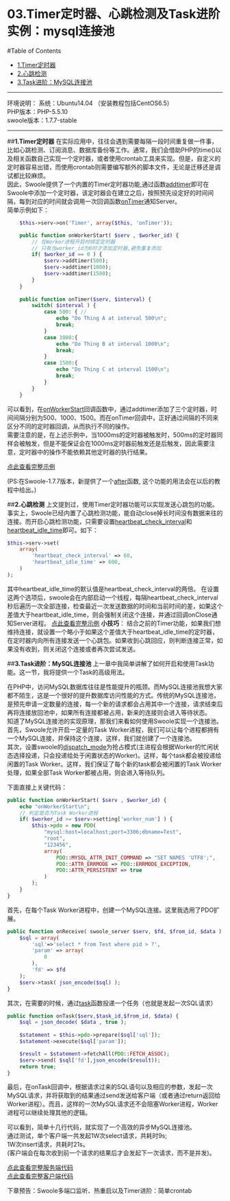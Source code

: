 # 03.Timer定时器、心跳检测及Task进阶实例：mysql连接池

#Table of Contents
- [1.Timer定时器](#1.Timer定时器)
- [2.心跳检测](#2.心跳检测)
- [3.Task进阶：MySQL连接池](#3.Task进阶：MySQL连接池)

---

环境说明：
系统：Ubuntu14.04 （安装教程包括CentOS6.5）<br>
PHP版本：PHP-5.5.10<br>
swoole版本：1.7.7-stable<br>

---

##**1.Timer定时器**
在实际应用中，往往会遇到需要每隔一段时间重复做一件事，比如心跳检测、订阅消息、数据库备份等工作。通常，我们会借助PHP的time()以及相关函数自己实现一个定时器，或者使用crontab工具来实现。但是，自定义的定时器容易出错，而使用crontab则需要编写额外的脚本文件，无论是迁移还是调试都比较麻烦。<br>
因此，Swoole提供了一个内置的Timer定时器功能,通过函数[addtimer](https://github.com/LinkedDestiny/swoole-doc/blob/master/doc/03.swoole_server%E5%87%BD%E6%95%B0%E5%88%97%E8%A1%A8.md#swoole_serveraddtimer)即可在Swoole中添加一个定时器，该定时器会在建立之后，按照预先设定好的时间间隔，每到对应的时间就会调用一次回调函数[onTimer](https://github.com/LinkedDestiny/swoole-doc/blob/master/doc/02.%E4%BA%8B%E4%BB%B6%E5%9B%9E%E8%B0%83%E5%87%BD%E6%95%B0.md#8ontimer)通知Server。<br>
简单示例如下：
```php
    $this->serv->on('Timer', array($this, 'onTimer'));

    public function onWorkerStart( $serv , $worker_id) {
		// 在Worker进程开启时绑定定时器
        // 只有当worker_id为0时才添加定时器,避免重复添加
        if( $worker_id == 0 ) {
        	$serv->addtimer(500);
        	$serv->addtimer(1000);
	        $serv->addtimer(1500);
        }
    }
    
    public function onTimer($serv, $interval) {
    	switch( $interval ) {
    		case 500: {	// 
    			echo "Do Thing A at interval 500\n";
    			break;
    		}
    		case 1000:{
    			echo "Do Thing B at interval 1000\n";
    			break;
    		}
    		case 1500:{
    			echo "Do Thing C at interval 1500\n";
    			break;
    		}
    	}
    }
```
可以看到，在[onWorkerStart](https://github.com/LinkedDestiny/swoole-doc/blob/master/doc/02.%E4%BA%8B%E4%BB%B6%E5%9B%9E%E8%B0%83%E5%87%BD%E6%95%B0.md#3onworkerstart)回调函数中，通过addtimer添加了三个定时器，时间间隔分别为500、1000、1500。而在onTimer回调中，正好通过间隔的不同来区分不同的定时器回调，从而执行不同的操作。<br>
需要注意的是，在上述示例中，当1000ms的定时器被触发时，500ms的定时器同样会被触发，但是不能保证会在1000ms定时器前触发还是后触发，因此需要注意，定时器中的操作不能依赖其他定时器的执行结果。

[点此查看完整示例](https://github.com/LinkedDestiny/swoole-doc/blob/master/src/03/swoole_timer_server.php)

(PS:在Swoole-1.7.7版本，新提供了一个[after](https://github.com/LinkedDestiny/swoole-doc/blob/master/doc/03.swoole_server%E5%87%BD%E6%95%B0%E5%88%97%E8%A1%A8.md#swoole_serverafter)函数, 这个功能的用法会在以后的教程中给出。)

##**2.心跳检测**
上文提到过，使用Timer定时器功能可以实现发送心跳包的功能。事实上，Swoole已经内置了心跳检测功能，能自动close掉长时间没有数据来往的连接。而开启心跳检测功能，只需要设置[heartbeat_check_interval](https://github.com/LinkedDestiny/swoole-doc/blob/master/doc/01.%E9%85%8D%E7%BD%AE%E9%80%89%E9%A1%B9.md#11heartbeat_check_interval)和[heartbeat_idle_time](https://github.com/LinkedDestiny/swoole-doc/blob/master/doc/01.%E9%85%8D%E7%BD%AE%E9%80%89%E9%A1%B9.md#12heartbeat_idle_time)即可。如下：
```php
$this->serv->set(
    array(
        'heartbeat_check_interval' => 60,
        'heartbeat_idle_time' => 600,
    )
);
```
其中heartbeat_idle_time的默认值是heartbeat_check_interval的两倍。
在设置这两个选项后，swoole会在内部启动一个线程，每隔heartbeat_check_interval秒后遍历一次全部连接，检查最近一次发送数据的时间和当前时间的差，如果这个差值大于heartbeat_idle_time，则会强制关闭这个连接，并通过回调onClose通知Server进程。
[点此查看完整示例](https://github.com/LinkedDestiny/swoole-doc/blob/master/src/03/swoole_timer_server.php)
**小技巧**：
结合之前的Timer功能，如果我们想维持连接，就设置一个略小于如果这个差值大于heartbeat_idle_time的定时器，在定时器内向所有连接发送一个心跳包。如果收到心跳回应，则判断连接正常，如果没有收到，则关闭这个连接或者再次尝试发送。

##**3.Task进阶：MySQL连接池**
上一章中我简单讲解了如何开启和使用Task功能。这一节，我将提供一个Task的高级用法。<br>

在PHP中，访问MySQL数据库往往是性能提升的瓶颈。而MySQL连接池我想大家都不陌生，这是一个很好的提升数据库访问性能的方式。传统的MySQL连接池，是预先申请一定数量的连接，每一个新的请求都会占用其中一个连接，请求结束后再将连接放回池中，如果所有连接都被占用，新来的连接则会进入等待状态。<br>
知道了MySQL连接池的实现原理，那我们来看如何使用Swoole实现一个连接池。<br>
首先，Swoole允许开启一定量的Task Worker进程，我们可以让每个进程都拥有一个MySQL连接，并保持这个连接，这样，我们就创建了一个连接池。<br>
其次，设置swoole的[dispatch_mode](https://github.com/LinkedDestiny/swoole-doc/blob/master/doc/01.%E9%85%8D%E7%BD%AE%E9%80%89%E9%A1%B9.md#5dispatch_mode)为抢占模式(主进程会根据Worker的忙闲状态选择投递，只会投递给处于闲置状态的Worker)。这样，每个task都会被投递给闲置的Task Worker。这样，我们保证了每个新的task都会被闲置的Task Worker处理，如果全部Task Worker都被占用，则会进入等待队列。<br>

下面直接上关键代码：<br>
```php
public function onWorkerStart( $serv , $worker_id) {
    echo "onWorkerStart\n";
    // 判定是否为Task Worker进程
    if( $worker_id >= $serv->setting['worker_num'] ) {
    	$this->pdo = new PDO(
    		"mysql:host=localhost;port=3306;dbname=Test", 
    		"root", 
    		"123456", 
    		array(
                PDO::MYSQL_ATTR_INIT_COMMAND => "SET NAMES 'UTF8';",
                PDO::ATTR_ERRMODE => PDO::ERRMODE_EXCEPTION,
                PDO::ATTR_PERSISTENT => true
        	)
        );
    }
}
```
首先，在每个Task Worker进程中，创建一个MySQL连接。这里我选用了PDO扩展。<br>

```php
public function onReceive( swoole_server $serv, $fd, $from_id, $data ) {
    $sql = array(
    	'sql'=>'select * from Test where pid > ?',
    	'param' => array(
    		0
    	),
    	'fd' => $fd
    );
    $serv->task( json_encode($sql) );
}
```
其次，在需要的时候，通过[task]()函数投递一个任务（也就是发起一次SQL请求）<br>
```php
public function onTask($serv,$task_id,$from_id, $data) {
   	$sql = json_decode( $data , true );
	
	$statement = $this->pdo->prepare($sql['sql']);
    $statement->execute($sql['param']);    	

    $result = $statement->fetchAll(PDO::FETCH_ASSOC);
    $serv->send( $sql['fd'],json_encode($result));
	return true;
}
```
最后，在onTask回调中，根据请求过来的SQL语句以及相应的参数，发起一次MySQL请求，并将获取到的结果通过send发送给客户端（或者通过return返回给Worker进程）。而且，这样的一次MySQL请求还不会阻塞Worker进程，Worker进程可以继续处理其他的逻辑。<br>

可以看到，简单十几行代码，就实现了一个高效的异步MySQL连接池。<br>
通过测试，单个客户端一共发起1W次select请求，共耗时9s;<br> 1W次insert请求，共耗时21s。<br>
(客户端会在每次收到前一个请求的结果后才会发起下一次请求，而不是并发)。

[点此查看完整服务端代码](https://github.com/LinkedDestiny/swoole-doc/blob/master/src/03/swoole_mysql_pool_server.php)<br>
[点此查看完整客户端代码](https://github.com/LinkedDestiny/swoole-doc/blob/master/src/03/swoole_mysql_pool_client.php)<br>

下章预告：Swoole多端口监听、热重启以及Timer进阶：简单crontab
